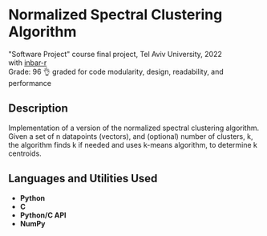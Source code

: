 <h1>Normalized Spectral Clustering Algorithm</h1>

"Software Project" course final project, Tel Aviv University, 2022
<br />
with [inbar-r](https://github.com/inbar-r)
<br />
Grade: 96 :ok_hand: graded for code modularity, design, readability, and performance

<h2>Description</h2>
Implementation of a version of the normalized spectral clustering algorithm. <br />
Given a set of n datapoints (vectors), and (optional) number of clusters, k, the algorithm finds k if needed and uses k-means algorithm, to determine k centroids.
<br />


<h2>Languages and Utilities Used</h2>

- <b>Python</b> 
- <b>C</b>
- <b>Python/C API</b>
- <b>NumPy</b>



<!--
 ```diff
- text in red
+ text in green
! text in orange
# text in gray
@@ text in purple (and bold)@@
```
--!>
